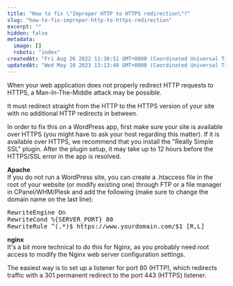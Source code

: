 ```yaml
---
title: "How to fix \"Improper HTTP to HTTPS redirection\"?"
slug: "how-to-fix-improper-http-to-https-redirection"
excerpt: ""
hidden: false
metadata: 
  image: []
  robots: "index"
createdAt: "Fri Aug 26 2022 11:30:51 GMT+0000 (Coordinated Universal Time)"
updatedAt: "Wed May 10 2023 13:13:40 GMT+0000 (Coordinated Universal Time)"
---
```

When your web application does not properly redirect HTTP requests to HTTPS, a Man-In-The-Middle attack may be possible.

It must redirect straight from the HTTP to the HTTPS version of your site with no additional HTTP redirects in between.

In order to fix this on a WordPress app, first make sure your site is available over HTTPS (you might have to ask your host regarding this matter). If it is available over HTTPS, we recommend that you install the "Really Simple SSL" plugin. After the plugin setup, it may take up to 12 hours before the HTTPS/SSL error in the app is resolved.

<b>Apache</b>  
If you do not run a WordPress site, you can create a .htaccess file in the root of your website (or modify existing one) through FTP or a file manager in CPanel/WHM/Plesk and add the following (make sure to change the domain name on the last line):

<pre>
RewriteEngine On 
RewriteCond %{SERVER_PORT} 80 
RewriteRule ^(.*)$ https://www.yourdomain.com/$1 [R,L]
</pre>

<b>nginx</b>  
It's a bit more technical to do this for Nginx, as you probably need root access to modify the Nginx web server configuration settings.

The easiest way is to set up a listener for port 80 (HTTP), which redirects traffic with a 301 permanent redirect to the port 443 (HTTPS) listener.
